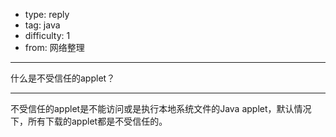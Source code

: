 - type: reply
- tag: java
- difficulty:  1
- from: 网络整理

--------

什么是不受信任的applet？

---------

不受信任的applet是不能访问或是执行本地系统文件的Java applet，默认情况下，所有下载的applet都是不受信任的。

